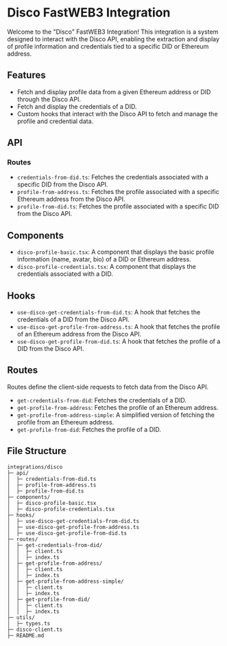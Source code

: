 # Disco FastWEB3 Integration

Welcome to the "Disco" FastWEB3 Integration! This integration is a system designed to interact with the Disco API, enabling the extraction and display of profile information and credentials tied to a specific DID or Ethereum address.

## Features

- Fetch and display profile data from a given Ethereum address or DID through the Disco API.
- Fetch and display the credentials of a DID.
- Custom hooks that interact with the Disco API to fetch and manage the profile and credential data.

## API

### Routes

- `credentials-from-did.ts`: Fetches the credentials associated with a specific DID from the Disco API.
- `profile-from-address.ts`: Fetches the profile associated with a specific Ethereum address from the Disco API.
- `profile-from-did.ts`: Fetches the profile associated with a specific DID from the Disco API.

## Components

- `disco-profile-basic.tsx`: A component that displays the basic profile information (name, avatar, bio) of a DID or Ethereum address.
- `disco-profile-credentials.tsx`: A component that displays the credentials associated with a DID.

## Hooks

- `use-disco-get-credentials-from-did.ts`: A hook that fetches the credentials of a DID from the Disco API.
- `use-disco-get-profile-from-address.ts`: A hook that fetches the profile of an Ethereum address from the Disco API.
- `use-disco-get-profile-from-did.ts`: A hook that fetches the profile of a DID from the Disco API.

## Routes

Routes define the client-side requests to fetch data from the Disco API.

- `get-credentials-from-did`: Fetches the credentials of a DID.
- `get-profile-from-address`: Fetches the profile of an Ethereum address.
- `get-profile-from-address-simple`: A simplified version of fetching the profile from an Ethereum address.
- `get-profile-from-did`: Fetches the profile of a DID.

## File Structure

```
integrations/disco
├─ api/
│  ├─ credentials-from-did.ts
│  ├─ profile-from-address.ts
│  ├─ profile-from-did.ts
├─ components/
│  ├─ disco-profile-basic.tsx
│  ├─ disco-profile-credentials.tsx
├─ hooks/
│  ├─ use-disco-get-credentials-from-did.ts
│  ├─ use-disco-get-profile-from-address.ts
│  ├─ use-disco-get-profile-from-did.ts
├─ routes/
│  ├─ get-credentials-from-did/
│  │  ├─ client.ts
│  │  ├─ index.ts
│  ├─ get-profile-from-address/
│  │  ├─ client.ts
│  │  ├─ index.ts
│  ├─ get-profile-from-address-simple/
│  │  ├─ client.ts
│  │  ├─ index.ts
│  ├─ get-profile-from-did/
│  │  ├─ client.ts
│  │  ├─ index.ts
├─ utils/
│  ├─ types.ts
├─ disco-client.ts
├─ README.md
```
